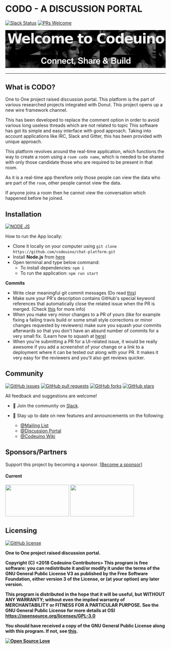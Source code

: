 # CODO - A DISCUSSION PORTAL

[![Slack Status](https://img.shields.io/badge/slack-chat-yellow.svg?logo=slack&style=flat-square)](https://codeuino.slack.com) [![PRs Welcome](https://img.shields.io/badge/PRs-welcome-brightgreen.svg?style=flat-square&logo=github)](http://makeapullrequest.com)

![codeuino](READMEassets/codeuino.png)


---
## What is CODO?

One to One project raised discussion portal. This platform is the part of various researched projects integrated with Donut. This project opens up a new wire framework channel.

This has been developed to replace the comment option in order to avoid various long useless threads which are not related to topic
This software has got its simple and easy interface with good approach. Taking into account applications like IRC, Slack and Gitter, this has been provided with unique approach.

This platform revolves around the real-time application, which functions the way to create a room using a `room code name`, which is needed to be shared with only those candidate those who are required to be present in that room.

As it is a real-time app therefore only those people can view the data who are part of the `room`, other people cannot view the data.

If anyone joins a room then he cannot view the conversation which happened before he joined.

## Installation

[![NODE JS](http://img.shields.io/badge/Node-JS-teal.svg?style=for-the-badge&logo=node.js)](https://nodejs.org/en/)

How to run the App locally:
* Clone it locally on your computer using `git clone https://github.com/codeuino/chat-platform.git`
* Install **Node.js** from [here](https://nodejs.org/en/)
* Open terminal and type below command:
  - To install dependencies: `npm i`
  - To run the application: `npm run start`
    

**Commits**
* Write clear meaningful git commit messages (Do read [this](http://chris.beams.io/posts/git-commit/))
* Make sure your PR's description contains GitHub's special keyword references that automatically close the related issue when the PR is merged. (Check [this](https://github.com/blog/1506-closing-issues-via-pull-requests) for more info)
* When you make very minor changes to a PR of yours (like for example fixing a failing travis build or some small style corrections or minor changes requested by reviewers) make sure you squash your commits afterwards so that you don't have an absurd number of commits for a very small fix. (Learn how to squash at [here](https://davidwalsh.name/squash-commits-git))
* When you're submitting a PR for a UI-related issue, it would be really awesome if you add a screenshot of your change or a link to a deployment where it can be tested out along with your PR. It makes it very easy for the reviewers and you'll also get reviews quicker.

## Community

[![GitHub issues](https://img.shields.io/github/issues/codeuino/chat-platform?logo=github&style=social)](https://github.com/codeuino/chat-platform/issues) [![GitHub pull requests](https://img.shields.io/github/issues-pr/codeuino/chat-platform?logo=git&style=social)](https://github.com/codeuino/chat-platform/pulls) [![GitHub forks](https://img.shields.io/github/forks/codeuino/chat-platform?style=social)](https://github.com/codeuino/chat-platform/network) [![GitHub stars](https://img.shields.io/github/stars/codeuino/chat-platform?style=social)](https://github.com/codeuino/chat-platform/stargazers)

All feedback and suggestions are welcome!

* 💬 Join the community on [Slack](https://join.slack.com/t/codeuino/shared_invite/enQtMzcxOTQwNzE4NzcxLWEyNzUxYjI0ZThiNWUyYWI5MzJlMTNmODMxN2NjMTcxODJkZmFhNTVkYmUyOTQ1YzgzNTlmMTVkYzVhMzdmNTQ).
* 📣 Stay up to date on new features and announcements on the following:

  - [@Mailing List](codeuino-devel@googlegroups.com)
  - [@Discussion Portal](https://groups.google.com/d/forum/codeuino-devel)
  - [@Codeuino Wiki](wiki.codeuino.org)

## Sponsors/Partners

Support this project by becoming a sponsor.
[[Become a sponsor](https://codeuino.org/)]

#### Current

<a href="#" target="_blank"><img src="https://secure.meetupstatic.com/photos/event/2/6/d/b/600_456849947.jpeg" width="200" height="100" /></a>
<a href="#" target="_blank"><img src="https://upload.wikimedia.org/wikipedia/commons/f/ff/DigitalOcean_logo.svg" width="200" height="100" /></a>


## Licensing

[![GitHub license](https://img.shields.io/github/license/codeuino/chat-platform?logo=github&style=flat-square)](https://github.com/codeuino/chat-platform/blob/master/LICENSE)

<b>One to One project raised discussion portal.

   Copyright (C) <2018 Codeuino Contributors>
This program is free software: you can redistribute it and/or modify
    it under the terms of the GNU General Public License V3 as published by
    the Free Software Foundation, either version 3 of the License, or
    (at your option) any later version.

This program is distributed in the hope that it will be useful,
    but WITHOUT ANY WARRANTY; without even the implied warranty of
    MERCHANTABILITY or FITNESS FOR A PARTICULAR PURPOSE.  See the
    GNU General Public License for more details at OSI <https://opensource.org/licenses/GPL-3.0>

You should have received a copy of the GNU General Public License
    along with this program.  If not, see [this](http://www.gnu.org/licenses/>).
    
[![Open Source Love](https://badges.frapsoft.com/os/v2/open-source.svg?v=103)](https://github.com/codeuino/chat-platform)

